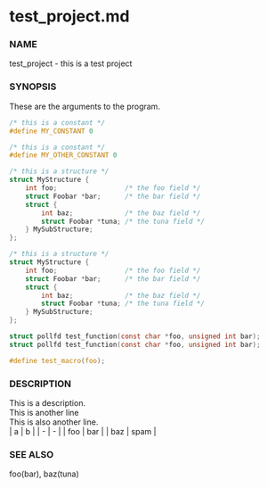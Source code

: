 # test_project.md

### NAME
test_project - this is a test project

### SYNOPSIS
These are the arguments to the program.

```c
/* this is a constant */
#define MY_CONSTANT 0

/* this is a constant */
#define MY_OTHER_CONSTANT 0
```

```c
/* this is a structure */
struct MyStructure {
    int foo;                 /* the foo field */
    struct Foobar *bar;      /* the bar field */
    struct {
        int baz;             /* the baz field */
        struct Foobar *tuna; /* the tuna field */
    } MySubStructure;
};

/* this is a structure */
struct MyStructure {
    int foo;                 /* the foo field */
    struct Foobar *bar;      /* the bar field */
    struct {
        int baz;             /* the baz field */
        struct Foobar *tuna; /* the tuna field */
    } MySubStructure;
};
```

```c
struct pollfd test_function(const char *foo, unsigned int bar);
struct pollfd test_function(const char *foo, unsigned int bar);
```

```c
#define test_macro(foo);
```

### DESCRIPTION
This is a description.
</br>
This is another line
</br>
This is also another line.
</br>
| a | b |
| - | - |
| foo | bar |
| baz | spam |

### SEE ALSO
foo(bar), baz(tuna)
